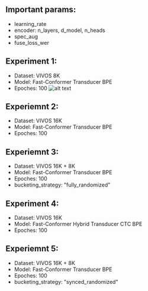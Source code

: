 ## Important params:
* learning_rate
* encoder: n_layers, d_model, n_heads
* spec_aug
* fuse_loss_wer


## Experiment 1: 
* Dataset: VIVOS 8K
* Model: Fast-Conformer Transducer BPE
* Epoches: 100
![alt text](image.png)


## Experiemnt 2:
* Dataset: VIVOS 16K
* Model: Fast-Conformer Transducer BPE
* Epoches: 100

## Experiemnt 3:
* Dataset: VIVOS 16K + 8K
* Model: Fast-Conformer Transducer BPE
* Epoches: 100
* bucketing_strategy: "fully_randomized"

## Experiment 4:
* Dataset: VIVOS 16K
* Model: Fast-Conformer Hybrid Transducer CTC BPE
* Epoches: 100

## Experiemnt 5:
* Dataset: VIVOS 16K + 8K
* Model: Fast-Conformer Transducer BPE
* Epoches: 100
* bucketing_strategy: "synced_randomized"